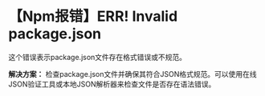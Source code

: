 # 【Npm报错】ERR! Invalid package.json

这个错误表示package.json文件存在格式错误或不规范。

**解决方案：** 检查package.json文件并确保其符合JSON格式规范。可以使用在线JSON验证工具或本地JSON解析器来检查文件是否存在语法错误。